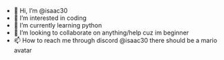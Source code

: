 - 👋 Hi, I’m @isaac30
- 👀 I’m interested in coding
- 🌱 I’m currently learning python
- 💞️ I’m looking to collaborate on anything/help cuz im beginner
- 📫 How to reach me through discord @isaac30 there should be a mario avatar

<!---
isaac30/isaac30 is a ✨ special ✨ repository because its `README.md` (this file) appears on your GitHub profile.
You can click the Preview link to take a look at your changes.
--->
